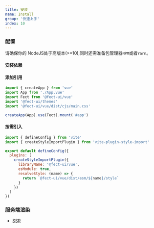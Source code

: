```yaml
---
title: 安装
name: Install
group: '快速上手'
index: 10
---
```


### 配置

请确保你的 <fe-link color href="https://nodejs.org/en/">NodeJS</fe-link>处于高版本(>=10),同时还需准备包管理器`NPM`或者`Yarn`。

<h4>
    <fe-dot type="success">安装依赖</fe-dot>
</h4>

<fe-tabs hide-divider hide-border class="install-tab">
    <fe-tab title="Yarn">
        <fe-snippet text="yarn add @fect-ui/vue" />
    </fe-tab>
    <fe-tab title="Npm">
        <fe-snippet text="npm install @fect-ui/vue" />
    </fe-tab>
</fe-tabs>
<fe-spacer :y="0.5"/>
<h4>
    <fe-dot type="success">添加引用</fe-dot>
</h4>

<fe-code block name="src/main.js">

```js
import { createApp } from 'vue'
import App from './App.vue'
import Fect from '@fect-ui/vue'
import '@fect-ui/themes'
import '@fect-ui/vue/dist/cjs/main.css'

createApp(App).use(Fect).mount('#app')
```

</fe-code>

<h4>
    <fe-dot type="success">按需引入</fe-dot>
</h4>

<fe-code block name="vite.config.js">

```js
import { defineConfig } from 'vite'
import { createStyleImportPlugin } from 'vite-plugin-style-import'

export default defineConfig({
  plugins: [
    createStyleImportPlugin({
      libraryName: '@fect-ui/vue',
      esModule: true,
      resolveStyle: (name) => {
        return `@fect-ui/vue/dist/esm/${name}/style`
      }
    })
  ]
})
```

</fe-code>

### 服务端渲染

- [SSR](https://github.com/fect-org/example/tree/master/nuxt-getting-stared)
